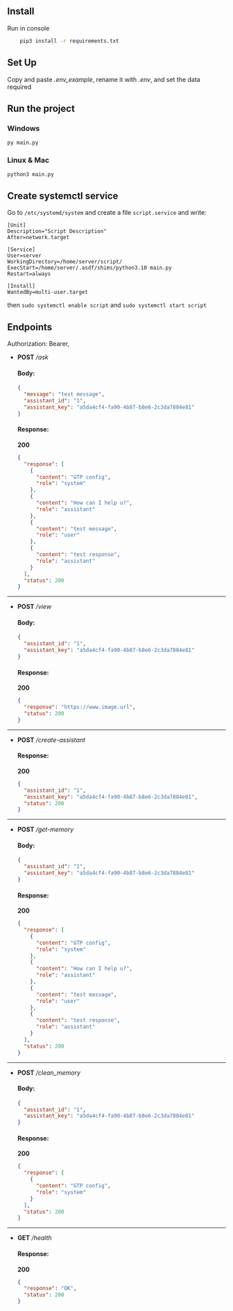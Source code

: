 ## Install

Run in console

```bash
    pip3 install -r requirements.txt
```

## Set Up

Copy and paste _.env_example_, rename it with _.env_, and set the data required

## Run the project

### Windows

`py main.py`

### Linux & Mac

`python3 main.py`

## Create systemctl service

Go to `/etc/systemd/system` and create a file `script.service` and write:

```
[Unit]
Description="Script Description"
After=network.target

[Service]
User=server
WorkingDirectory=/home/server/script/
ExecStart=/home/server/.asdf/shims/python3.10 main.py
Restart=always

[Install]
WantedBy=multi-user.target
```

then `sudo systemctl enable script` and `sudo systemctl start script`

## Endpoints

Authorization: Bearer,

- <b>POST</b> _/ask_

  #### Body:

  ```json
  {
    "message": "test message",
    "assistant_id": "1",
    "assistant_key": "a5da4cf4-fa90-4b87-b8e6-2c3da7884e81"
  }
  ```

  #### Response:

  <b>200</b>

  ```json
  {
    "response": [
      {
        "content": "GTP config",
        "role": "system"
      },
      {
        "content": "How can I help u?",
        "role": "assistant"
      },
      {
        "content": "test message",
        "role": "user"
      },
      {
        "content": "test response",
        "role": "assistant"
      }
    ],
    "status": 200
  }
  ```

---

- <b>POST</b> _/view_

  #### Body:

  ```json
  {
    "assistant_id": "1",
    "assistant_key": "a5da4cf4-fa90-4b87-b8e6-2c3da7884e81"
  }
  ```

  #### Response:

  <b>200</b>

  ```json
  {
    "response": "https://www.image.url",
    "status": 200
  }
  ```

---

- <b>POST</b> _/create-assistant_

  #### Response:

  <b>200</b>

  ```json
  {
    "assistant_id": "1",
    "assistant_key": "a5da4cf4-fa90-4b87-b8e6-2c3da7884e81",
    "status": 200
  }
  ```

---

- <b>POST</b> _/get-memory_

  #### Body:

  ```json
  {
    "assistant_id": "1",
    "assistant_key": "a5da4cf4-fa90-4b87-b8e6-2c3da7884e81"
  }
  ```

  #### Response:

  <b>200</b>

  ```json
  {
    "response": [
      {
        "content": "GTP config",
        "role": "system"
      },
      {
        "content": "How can I help u?",
        "role": "assistant"
      },
      {
        "content": "test message",
        "role": "user"
      },
      {
        "content": "test response",
        "role": "assistant"
      }
    ],
    "status": 200
  }
  ```

---

- <b>POST</b> _/clean_memory_

  #### Body:

  ```json
  {
    "assistant_id": "1",
    "assistant_key": "a5da4cf4-fa90-4b87-b8e6-2c3da7884e81"
  }
  ```

  #### Response:

  <b>200</b>

  ```json
  {
    "response": [
      {
        "content": "GTP config",
        "role": "system"
      }
    ],
    "status": 200
  }
  ```

---

- <b>GET</b> _/health_

  #### Response:

  <b>200</b>

  ```json
  {
    "response": "OK",
    "status": 200
  }
  ```
